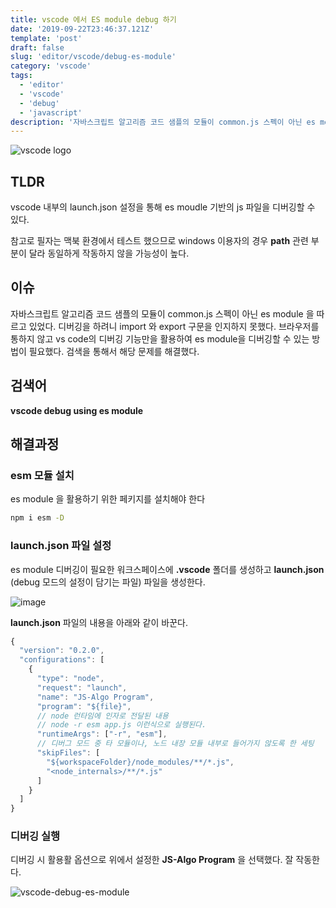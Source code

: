 ```yaml
---
title: vscode 에서 ES module debug 하기
date: '2019-09-22T23:46:37.121Z'
template: 'post'
draft: false
slug: 'editor/vscode/debug-es-module'
category: 'vscode'
tags:
  - 'editor'
  - 'vscode'
  - 'debug'
  - 'javascript'
description: '자바스크립트 알고리즘 코드 샘플의 모듈이 common.js 스펙이 아닌 es module 을 따르고 있었다. 디버깅을 하려니 import 와 export 구문을 인지하지 못했다. 브라우저를 통하지 않고 vs code의 디버깅 기능만을 활용하여 es module을 디버깅할 수 있는 방법이 필요했다. 검색을 통해서 해당 문제를 해결했다.'
---
```

![vscode logo](https://imgur.com/iOTX11h.png)
## TLDR

vscode 내부의 launch.json 설정을 통해 es moudle 기반의 js 파일을 디버깅할 수 있다.  

참고로 필자는 맥북 환경에서 테스트 했으므로 windows 이용자의 경우 **path** 관련 부분이 달라 동일하게 작동하지 않을 가능성이 높다. 

## 이슈

자바스크립트 알고리즘 코드 샘플의 모듈이 common.js 스펙이 아닌 es module 을 따르고 있었다. 디버깅을 하려니 import 와 export 구문을 인지하지 못했다. 브라우저를 통하지 않고 vs code의 디버깅 기능만을 활용하여 es module을 디버깅할 수 있는 방법이 필요했다. 검색을 통해서 해당 문제를 해결했다.

## 검색어

**vscode debug using es module**

## 해결과정 

### esm 모듈 설치

es module 을 활용하기 위한 페키지를 설치해야 한다

```bash
npm i esm -D 
```

### launch.json 파일 설정 

es module 디버깅이 필요한 워크스페이스에 **.vscode** 폴더를 생성하고 **launch.json** (debug 모드의 설정이 담기는 파일) 파일을 생성한다.

![image](https://user-images.githubusercontent.com/35516239/65383166-2769aa00-dd4c-11e9-9811-f03aba7425c6.png)

**launch.json** 파일의 내용을 아래와 같이 바꾼다.

```js
{
  "version": "0.2.0",
  "configurations": [
    {
      "type": "node",
      "request": "launch",
      "name": "JS-Algo Program",
      "program": "${file}",
      // node 런타임에 인자로 전달된 내용
      // node -r esm app.js 이런식으로 실행된다.
      "runtimeArgs": ["-r", "esm"],
      // 디버그 모드 중 타 모듈이나, 노드 내장 모듈 내부로 들어가지 않도록 한 세팅
      "skipFiles": [
        "${workspaceFolder}/node_modules/**/*.js",
        "<node_internals>/**/*.js"
      ]
    }
  ]
}

```

### 디버깅 실행 

디버깅 시 활용활 옵션으로 위에서 설정한 **JS-Algo Program** 을 선택했다.  잘 작동한다. 

![vscode-debug-es-module](https://user-images.githubusercontent.com/35516239/65383208-c5f60b00-dd4c-11e9-8ba3-7ba88e294002.png)